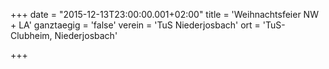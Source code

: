 +++
date = "2015-12-13T23:00:00.001+02:00"
title = 'Weihnachtsfeier NW + LA'
ganztaegig = 'false'
verein = 'TuS Niederjosbach'
ort = 'TuS-Clubheim, Niederjosbach'

+++

      